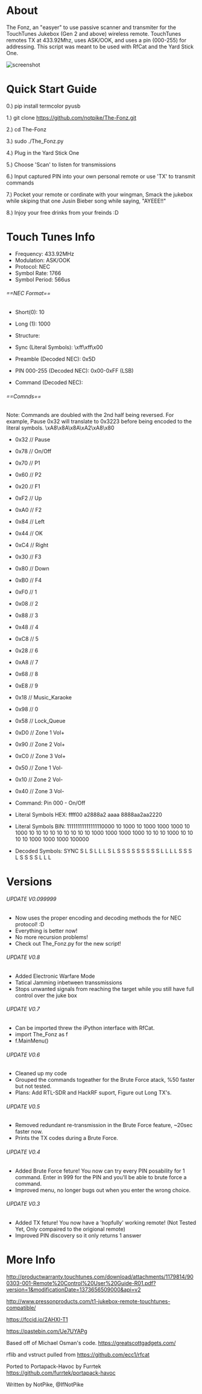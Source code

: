  # About
The Fonz, an "easyer" to use passive scanner and transmiter for the TouchTunes Jukebox (Gen 2 and above) wireless remote. TouchTunes remotes TX at 433.92Mhz, uses ASK/OOK, and uses a pin (000-255) for addressing. 
This script was meant to be used with RfCat and the Yard Stick One.

![screenshot](doc/thefonz.png)

# Quick Start Guide

0.) pip install termcolor pyusb 

1.) git clone https://github.com/notpike/The-Fonz.git

2.) cd The-Fonz

3.) sudo ./The_Fonz.py

4.) Plug in the Yard Stick One

5.) Choose 'Scan' to listen for transmissions

6.) Input captured PIN into your own personal remote or use 'TX' to transmit commands

7.) Pocket your remote or cordinate with your wingman, Smack the jukebox while skiping that one Jusin Bieber song while saying, "AYEEE!!"

8.) Injoy your free drinks from your freinds :D

# Touch Tunes Info

- Frequency: 433.92MHz
- Modulation: ASK/OOK
- Protocol: NEC
- Symbol Rate: 1766
- Symbol Period: 566us

###### ==NEC Format==
- Short(0): 10 
- Long (1): 1000

- Structure:                 <SYNC> <PREAMBLE> <PIN> <COMMAND>
- Sync (Literal Symbols):    \xff\xff\x00
- Preamble (Decoded NEC):    0x5D
- PIN 000-255 (Decoded NEC): 0x00-0xFF (LSB)
- Command (Decoded NEC):

###### ==Comnds==
Note: Commands are doubled with the 2nd half being reversed. For example, Pause 0x32 will translate to 0x3223 before being encoded to the literal symbols. \xA8\x8A\x8A\xA2\xA8\x80

  - 0x32	// Pause
  - 0x78	// On/Off
  - 0x70	// P1
  - 0x60	// P2
  - 0x20	// F1
  - 0xF2	// Up
  - 0xA0	// F2
  - 0x84	// Left
  - 0x44	// OK
  - 0xC4	// Right
  - 0x30	// F3
  - 0x80	// Down
  - 0xB0	// F4
  - 0xF0	// 1
  - 0x08	// 2
  - 0x88	// 3
  - 0x48	// 4
  - 0xC8	// 5
  - 0x28	// 6
  - 0xA8	// 7
  - 0x68	// 8
  - 0xE8	// 9
  - 0x18	// Music_Karaoke
  - 0x98	// 0
  - 0x58	// Lock_Queue
  - 0xD0	// Zone 1 Vol+
  - 0x90	// Zone 2 Vol+
  - 0xC0	// Zone 3 Vol+
  - 0x50	// Zone 1 Vol-
  - 0x10	// Zone 2 Vol-
  - 0x40    // Zone 3 Vol-

- Command:             Pin 000 - On/Off
- Literal Symbols HEX: ffff00 a2888a2 aaaa 8888aa2aa2220
- Literal Symbols BIN: 11111111111111110000 10 1000 10 1000 1000 1000 10 1000 10 10 10 10 10 10 10 10 10 1000 1000 1000 1000 10 10 10 1000 10 10 10 10 1000 1000 1000 100000
- Decoded Symbols:             SYNC         S  L    S  L    L    L    S  L    S  S  S  S  S  S  S  S  S  L    L    L    L    S  S  S  L    S  S  S  S  L    L    L

# Versions
###### UPDATE V0.099999
  - Now uses the proper encoding and decoding methods the for NEC protocol! :D
  - Everything is better now!
  - No more recursion problems!
  - Check out The_Fonz.py for the new script!

###### UPDATE V0.8
  - Added Electronic Warfare Mode
  - Tatical Jamming inbetween transsmissions 
  - Stops unwanted signals from reaching the target while you still have full control over the juke box

###### UPDATE V0.7
  - Can be imported threw the iPython interface with RfCat.
  - import The_Fonz as f
  - f.MainMenu()

###### UPDATE V0.6
  - Cleaned up my code
  - Grouped the commands togeather for the Brute Force atack, %50 faster but not tested.
  - Plans: Add RTL-SDR and HackRF suport, Figure out Long TX's.

###### UPDATE V0.5
  - Removed redundant re-transmission in the Brute Force feature, ~20sec faster now.
  - Prints the TX codes during a Brute Force.

###### UPDATE V0.4
  - Added Brute Force feture! You now can try every PIN posability for 1 command. Enter in 999 for the PIN and you'll be able to brute force a command.
  - Improved menu, no longer bugs out when you enter the wrong choice.

###### UPDATE V0.3
  - Added TX feture! You now have a 'hopfully' working remote! (Not Tested Yet, Only compaired to the origional remote)
  - Improved PIN discovery so it only returns 1 answer

# More Info

http://productwarranty.touchtunes.com/download/attachments/1179814/900303-001-Remote%20Control%20User%20Guide-R01.pdf?version=1&modificationDate=1373656509000&api=v2

http://www.pressonproducts.com/t1-jukebox-remote-touchtunes-compatible/

https://fccid.io/2AHXI-T1

https://pastebin.com/Ue7UYAPg

Based off of Michael Osman's code. https://greatscottgadgets.com/

rflib and vstruct pulled from https://github.com/ecc1/rfcat

Ported to Portapack-Havoc by Furrtek https://github.com/furrtek/portapack-havoc

Written by NotPike, @IfNotPike
